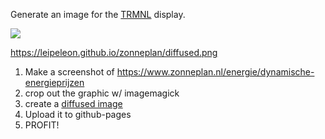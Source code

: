 Generate an image for the [TRMNL](https://usetrmnl.com/) display.

![](https://leipeleon.github.io/zonneplan/diffused.png)

<https://leipeleon.github.io/zonneplan/diffused.png>

1. Make a screenshot of https://www.zonneplan.nl/energie/dynamische-energieprijzen
1. crop out the graphic w/ imagemagick
1. create a [diffused image](https://leipeleon.github.io/zonneplan/diffused.png)
1. Upload it to github-pages
1. PROFIT!
